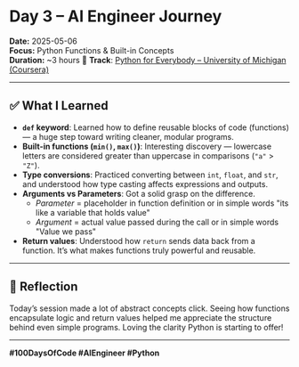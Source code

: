 # Day 3 – AI Engineer Journey

**Date:** 2025-05-06  
**Focus:** Python Functions & Built-in Concepts  
**Duration:** ~3 hours
📍 **Track**: [Python for Everybody – University of Michigan (Coursera)](https://www.coursera.org/learn/python)

---

## ✅ What I Learned

- **`def` keyword**: Learned how to define reusable blocks of code (functions) — a huge step toward writing cleaner, modular programs.
- **Built-in functions (`min()`, `max()`)**: Interesting discovery — lowercase letters are considered greater than uppercase in comparisons (`"a"` > `"Z"`).
- **Type conversions**: Practiced converting between `int`, `float`, and `str`, and understood how type casting affects expressions and outputs.
- **Arguments vs Parameters**: Got a solid grasp on the difference.
  - _Parameter_ = placeholder in function definition or in simple words "its like a variable that holds value"
  - _Argument_ = actual value passed during the call or in simple words "Value we pass"
- **Return values**: Understood how `return` sends data back from a function. It’s what makes functions truly powerful and reusable.

---

## 🧠 Reflection

Today’s session made a lot of abstract concepts click.
Seeing how functions encapsulate logic and return values helped me appreciate the structure behind even simple programs.
Loving the clarity Python is starting to offer!

---

**#100DaysOfCode #AIEngineer #Python**
